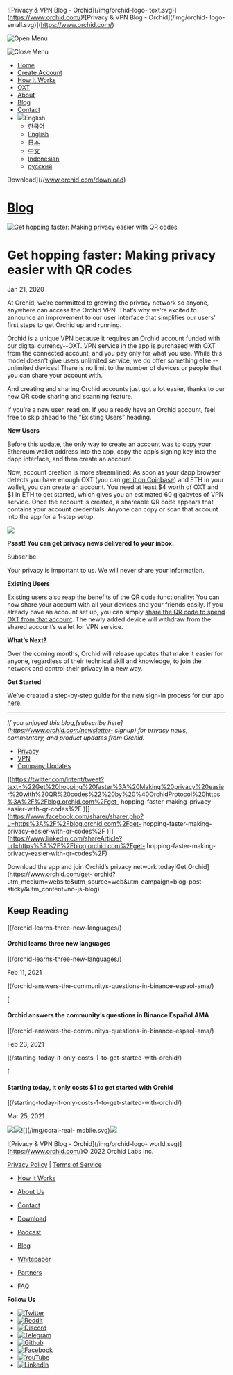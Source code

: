 ![Privacy & VPN Blog - Orchid](/img/orchid-logo-
text.svg)](https://www.orchid.com/)![Privacy & VPN Blog - Orchid](/img/orchid-
logo-small.svg)](https://www.orchid.com/)

![Open Menu](/img/icons/hamburger.svg)

![Close Menu](/img/icons/close.svg)

  * [Home](https://www.orchid.com/)
  * [Create Account](https://www.orchid.com/join)
  * [How It Works](https://www.orchid.com/how-it-works)
  * [OXT](https://www.orchid.com/oxt)
  * [About](https://www.orchid.com/about-us)
  * [Blog](/)
  * [Contact](https://www.orchid.com/contact)
  * ![](/img/globe.svg)English
    * [한국어](//blog.ko.orchid.com/get-hopping-faster-making-privacy-easier-with-qr-codes/)
    * [English](//blog.orchid.com/get-hopping-faster-making-privacy-easier-with-qr-codes/)
    * [日本](//blog.ja.orchid.com/get-hopping-faster-making-privacy-easier-with-qr-codes/)
    * [中文](//blog.zh.orchid.com/get-hopping-faster-making-privacy-easier-with-qr-codes/)
    * [Indonesian](//blog.id.orchid.com/get-hopping-faster-making-privacy-easier-with-qr-codes/)
    * [русский](//blog.ru.orchid.com/get-hopping-faster-making-privacy-easier-with-qr-codes/)

Download](//www.orchid.com/download)

# [Blog](/)

![Get hopping faster: Making privacy easier with QR
codes](/static/50b4f442716786670e5e9fded6c415be/Orchid_BlogImage_QR.jpg)

# Get hopping faster: Making privacy easier with QR codes

Jan 21, 2020  
  

At Orchid, we’re committed to growing the privacy network so anyone, anywhere
can access the Orchid VPN. That’s why we’re excited to announce an improvement
to our user interface that simplifies our users’ first steps to get Orchid up
and running.

Orchid is a unique VPN because it requires an Orchid account funded with our
digital currency--OXT. VPN service in the app is purchased with OXT from the
connected account, and you pay only for what you use. While this model doesn’t
give users unlimited service, we do offer something else -- unlimited devices!
There is no limit to the number of devices or people that you can share your
account with.

And creating and sharing Orchid accounts just got a lot easier, thanks to our
new QR code sharing and scanning feature.

If you’re a new user, read on. If you already have an Orchid account, feel
free to skip ahead to the “Existing Users” heading.

**New Users**

Before this update, the only way to create an account was to copy your
Ethereum wallet address into the app, copy the app’s signing key into the dapp
interface, and then create an account.

Now, account creation is more streamlined: As soon as your dapp browser
detects you have enough OXT (you can [get it on
Coinbase](https://www.coinbase.com/price/orchid)) and ETH in your wallet, you
can create an account. You need at least $4 worth of OXT and $1 in ETH to get
started, which gives you an estimated 60 gigabytes of VPN service. Once the
account is created, a shareable QR code appears that contains your account
credentials. Anyone can copy or scan that account into the app for a 1-step
setup.

![](/img/WhisperBunny.png)

**Pssst! You can get privacy news delivered to your inbox.**

Subscribe

Your privacy is important to us. We will never share your information.

**Existing Users**

Existing users also reap the benefits of the QR code functionality: You can
now share your account with all your devices and your friends easily. If you
already have an account set up, you can simply [share the QR code to spend OXT
from that account](https://www.orchid.com/join). The newly added device will
withdraw from the shared account’s wallet for VPN service.

**What’s Next?**

Over the coming months, Orchid will release updates that make it easier for
anyone, regardless of their technical skill and knowledge, to join the network
and control their privacy in a new way.

**Get Started**

We’ve created a step-by-step guide for the new sign-in process for our app
[here](https://www.orchid.com/join).

* * *

 _If you enjoyed this blog,[subscribe here](https://www.orchid.com/newsletter-
signup) for privacy news, commentary, and product updates from Orchid._

  * [Privacy](/tag/privacy/)
  * [VPN](/tag/vpn/)
  * [Company Updates](/tag/company-updates/)

](https://twitter.com/intent/tweet?text=%22Get%20hopping%20faster%3A%20Making%20privacy%20easier%20with%20QR%20codes%22%20by%20%40OrchidProtocol%20https%3A%2F%2Fblog.orchid.com%2Fget-
hopping-faster-making-privacy-easier-with-qr-codes%2F
)[](https://www.facebook.com/sharer/sharer.php?u=https%3A%2F%2Fblog.orchid.com%2Fget-
hopping-faster-making-privacy-easier-with-qr-codes%2F
)[](https://www.linkedin.com/shareArticle?url=https%3A%2F%2Fblog.orchid.com%2Fget-
hopping-faster-making-privacy-easier-with-qr-codes%2F)

Download the app and join Orchid’s privacy network today!Get
Orchid](https://www.orchid.com/get-
orchid?utm_medium=website&utm_source=web&utm_campaign=blog-post-
sticky&utm_content=no-js-blog)

## Keep Reading

](/orchid-learns-three-new-languages/)

#### Orchid learns three new languages

](/orchid-learns-three-new-languages/)

Feb 11, 2021

](/orchid-answers-the-communitys-questions-in-binance-espaol-ama/)

[

#### Orchid answers the community’s questions in Binance Español AMA

](/orchid-answers-the-communitys-questions-in-binance-espaol-ama/)

Feb 23, 2021

](/starting-today-it-only-costs-1-to-get-started-with-orchid/)

[

#### Starting today, it only costs $1 to get started with Orchid

](/starting-today-it-only-costs-1-to-get-started-with-orchid/)

Mar 25, 2021

![](/img/coral-electric.svg)![](/img/coral-real.svg)![](/img/coral-real-
mobile.svg)![](/img/footer-fish.svg)

![Privacy & VPN Blog - Orchid](/img/orchid-logo-
world.svg)](https://www.orchid.com/)© 2022 Orchid Labs Inc.

[Privacy Policy](https://www.orchid.com/privacy-policy) | [Terms of
Service](https://www.orchid.com/service-terms)

  * [How it Works](https://www.orchid.com/how-it-works)
  * [About Us](https://www.orchid.com/about-us)
  * [Contact](https://www.orchid.com/contact)

  * [Download](https://www.orchid.com/download)
  * [Podcast](https://www.orchid.com/podcast)
  * [Blog](/)

  * [Whitepaper](https://www.orchid.com/assets/whitepaper/whitepaper.pdf)
  * [Partners](https://www.orchid.com/partners)
  * [FAQ](https://www.orchid.com/faq)

 **Follow Us**

  * [![Twitter](/img/icons/social-twitter.svg)](https://twitter.com/OrchidProtocol)
  * [![Reddit](/img/icons/reddit.svg)](https://www.reddit.com/r/orchid/)
  * [![Discord](/img/icons/social-discord.svg)](https://discord.gg/GDbxmjxX9F)
  * [![Telegram](/img/icons/social-telegram.svg)](https://www.t.me/OrchidOfficial)
  * [![Github](/img/icons/social-github.svg)](https://github.com/OrchidTechnologies)
  * [![Facebook](/img/icons/social-facebook.svg)](https://www.facebook.com/OrchidProtocol)
  * [![YouTube](/img/icons/social-youtube.svg)](https://www.youtube.com/channel/UCIH_BKBlNemsCzDhPYZBlHw)
  * [![LinkedIn](/img/icons/social-linkedin.svg)](https://www.linkedin.com/company/orchidprotocol)

